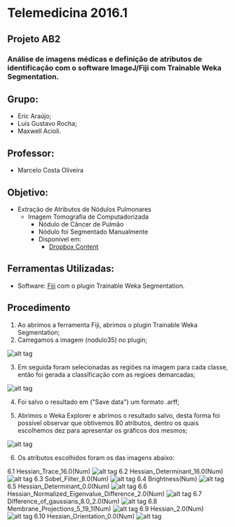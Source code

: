 # Telemedicina 2016.1

## Projeto AB2

### Análise de imagens médicas e definição de atributos de identificação com o software ImageJ/Fiji com Trainable Weka Segmentation.

## Grupo:
* Eric Araújo;
* Luís Gustavo Rocha;
* Maxwell Acioli.

## Professor:
* Marcelo Costa Oliveira

## Objetivo:

* Extração de Atributos de Nódulos Pulmonares
  * Imagem Tomografia de Computadorizada
    * Nódulo de Câncer de Pulmão
    * Nódulo foi Segmentado Manualmente
    * Disponível em:
      * [Dropbox Content](https://dl.dropboxusercontent.com/u/11507361/noduloSegmentado.tar)

## Ferramentas Utilizadas:

* Software: [Fiji](https://fiji.sc/) com o plugin Trainable Weka Segmentation.

## Procedimento

1. Ao abrimos a ferramenta Fiji, abrimos o plugin Trainable Weka Segmentation;
2. Carregamos a imagem (nodulo35) no plugin;

![alt tag](https://github.com/LedZeck/telemedicina2016-1/blob/master/Image-nodulo.PNG)

3. Em seguida foram selecionadas as regiões na imagem para cada classe, então foi gerada a classificação com as regioes demarcadas;

![alt tag](https://github.com/LedZeck/telemedicina2016-1/blob/master/Image-1.PNG)

4. Foi salvo o resultado em ("Save data") um formato .arff;

5. Abrimos o Weka Explorer e abrimos o resultado salvo, desta forma foi possível observar que obtivemos 80 atributos, dentro os quais escolhemos dez para apresentar os gráficos dos mesmos;

![alt tag](https://github.com/LedZeck/telemedicina2016-1/blob/master/Image-0.PNG)

6. Os atributos escolhidos foram os das imagens abaixo:

6.1 Hessian_Trace_16.0(Num)
![alt tag](https://github.com/LedZeck/telemedicina2016-1/blob/master/Image-2.PNG)
6.2 Hessian_Determinant_16.0(Num)
![alt tag](https://github.com/LedZeck/telemedicina2016-1/blob/master/Image-3.PNG)
6.3 Sobel_Filter_8.0(Num)
![alt tag](https://github.com/LedZeck/telemedicina2016-1/blob/master/Image-4.PNG)
6.4 Brightness(Num)
![alt tag](https://github.com/LedZeck/telemedicina2016-1/blob/master/Image-5.PNG)
6.5 Hessian_Determinant_0.0(Num)
![alt tag](https://github.com/LedZeck/telemedicina2016-1/blob/master/Image-6.PNG)
6.6 Hessian_Normalized_Eigenvalue_Difference_2.0(Num)
![alt tag](https://github.com/LedZeck/telemedicina2016-1/blob/master/Image-7.PNG)
6.7 Difference_of_gaussians_8.0_2.0(Num)
![alt tag](https://github.com/LedZeck/telemedicina2016-1/blob/master/Image-8.PNG)
6.8 Membrane_Projections_5_19_1(Num)
![alt tag](https://github.com/LedZeck/telemedicina2016-1/blob/master/Image-9.PNG)
6.9 Hessian_2.0(Num)
![alt tag](https://github.com/LedZeck/telemedicina2016-1/blob/master/Image-10.PNG)
6.10 Hessian_Orientation_0.0(Num)
![alt tag](https://github.com/LedZeck/telemedicina2016-1/blob/master/Image-11.PNG)
